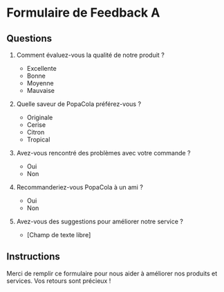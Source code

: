 # Formulaire de Feedback A

## Questions

1. Comment évaluez-vous la qualité de notre produit ?
   - Excellente
   - Bonne
   - Moyenne
   - Mauvaise

2. Quelle saveur de PopaCola préférez-vous ?
   - Originale
   - Cerise
   - Citron
   - Tropical

3. Avez-vous rencontré des problèmes avec votre commande ?
   - Oui
   - Non

4. Recommanderiez-vous PopaCola à un ami ?
   - Oui
   - Non

5. Avez-vous des suggestions pour améliorer notre service ?
   - [Champ de texte libre]

## Instructions
Merci de remplir ce formulaire pour nous aider à améliorer nos produits et services. Vos retours sont précieux !
